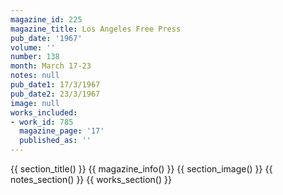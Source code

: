```yaml
---
magazine_id: 225
magazine_title: Los Angeles Free Press
pub_date: '1967'
volume: ''
number: 138
month: March 17-23
notes: null
pub_date1: 17/3/1967
pub_date2: 23/3/1967
image: null
works_included:
- work_id: 785
  magazine_page: '17'
  published_as: ''
---
```


{{ section_title() }}
{{ magazine_info() }}
{{ section_image() }}
{{ notes_section() }}
{{ works_section() }}
